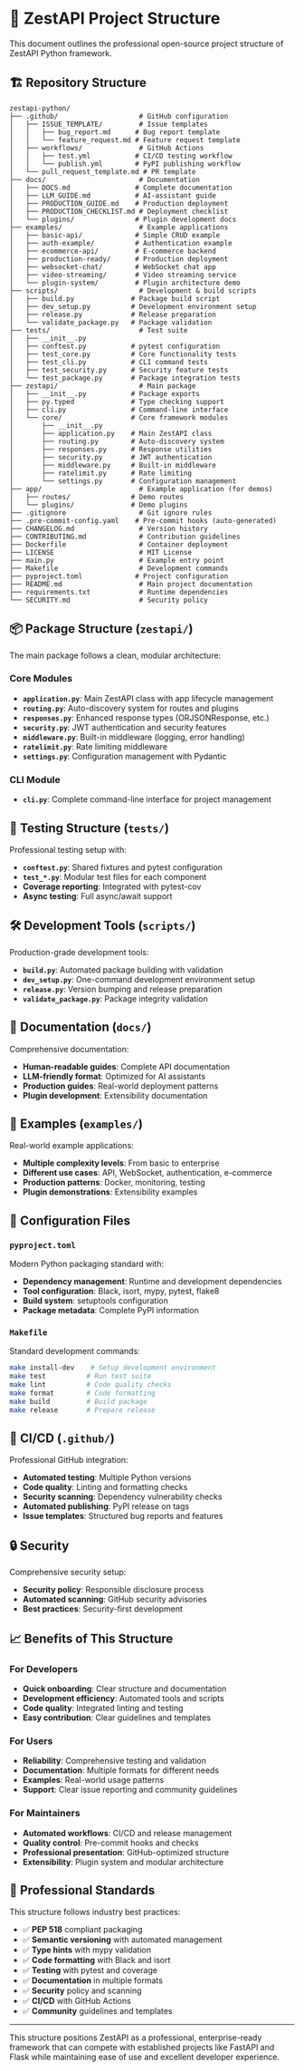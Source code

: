 # 📁 ZestAPI Project Structure

This document outlines the professional open-source project structure of ZestAPI Python framework.

## 🏗️ Repository Structure

```
zestapi-python/
├── .github/                    # GitHub configuration
│   ├── ISSUE_TEMPLATE/         # Issue templates
│   │   ├── bug_report.md      # Bug report template
│   │   └── feature_request.md # Feature request template
│   ├── workflows/              # GitHub Actions
│   │   ├── test.yml           # CI/CD testing workflow
│   │   └── publish.yml        # PyPI publishing workflow
│   └── pull_request_template.md # PR template
├── docs/                       # Documentation
│   ├── DOCS.md                # Complete documentation
│   ├── LLM_GUIDE.md           # AI-assistant guide
│   ├── PRODUCTION_GUIDE.md    # Production deployment
│   ├── PRODUCTION_CHECKLIST.md # Deployment checklist
│   └── plugins/               # Plugin development docs
├── examples/                   # Example applications
│   ├── basic-api/             # Simple CRUD example
│   ├── auth-example/          # Authentication example
│   ├── ecommerce-api/         # E-commerce backend
│   ├── production-ready/      # Production deployment
│   ├── websocket-chat/        # WebSocket chat app
│   ├── video-streaming/       # Video streaming service
│   └── plugin-system/         # Plugin architecture demo
├── scripts/                    # Development & build scripts
│   ├── build.py              # Package build script
│   ├── dev_setup.py          # Development environment setup
│   ├── release.py            # Release preparation
│   └── validate_package.py   # Package validation
├── tests/                      # Test suite
│   ├── __init__.py
│   ├── conftest.py           # pytest configuration
│   ├── test_core.py          # Core functionality tests
│   ├── test_cli.py           # CLI command tests
│   ├── test_security.py      # Security feature tests
│   └── test_package.py       # Package integration tests
├── zestapi/                    # Main package
│   ├── __init__.py           # Package exports
│   ├── py.typed              # Type checking support
│   ├── cli.py                # Command-line interface
│   └── core/                 # Core framework modules
│       ├── __init__.py
│       ├── application.py    # Main ZestAPI class
│       ├── routing.py        # Auto-discovery system
│       ├── responses.py      # Response utilities
│       ├── security.py       # JWT authentication
│       ├── middleware.py     # Built-in middleware
│       ├── ratelimit.py      # Rate limiting
│       └── settings.py       # Configuration management
├── app/                        # Example application (for demos)
│   ├── routes/               # Demo routes
│   └── plugins/              # Demo plugins
├── .gitignore                  # Git ignore rules
├── .pre-commit-config.yaml    # Pre-commit hooks (auto-generated)
├── CHANGELOG.md                # Version history
├── CONTRIBUTING.md             # Contribution guidelines
├── Dockerfile                  # Container deployment
├── LICENSE                     # MIT License
├── main.py                     # Example entry point
├── Makefile                    # Development commands
├── pyproject.toml             # Project configuration
├── README.md                   # Main project documentation
├── requirements.txt            # Runtime dependencies
└── SECURITY.md                 # Security policy
```

## 📦 Package Structure (`zestapi/`)

The main package follows a clean, modular architecture:

### Core Modules
- **`application.py`**: Main ZestAPI class with app lifecycle management
- **`routing.py`**: Auto-discovery system for routes and plugins
- **`responses.py`**: Enhanced response types (ORJSONResponse, etc.)
- **`security.py`**: JWT authentication and security features
- **`middleware.py`**: Built-in middleware (logging, error handling)
- **`ratelimit.py`**: Rate limiting middleware
- **`settings.py`**: Configuration management with Pydantic

### CLI Module
- **`cli.py`**: Complete command-line interface for project management

## 🧪 Testing Structure (`tests/`)

Professional testing setup with:
- **`conftest.py`**: Shared fixtures and pytest configuration
- **`test_*.py`**: Modular test files for each component
- **Coverage reporting**: Integrated with pytest-cov
- **Async testing**: Full async/await support

## 🛠️ Development Tools (`scripts/`)

Production-grade development tools:
- **`build.py`**: Automated package building with validation
- **`dev_setup.py`**: One-command development environment setup
- **`release.py`**: Version bumping and release preparation
- **`validate_package.py`**: Package integrity validation

## 📖 Documentation (`docs/`)

Comprehensive documentation:
- **Human-readable guides**: Complete API documentation
- **LLM-friendly format**: Optimized for AI assistants
- **Production guides**: Real-world deployment patterns
- **Plugin development**: Extensibility documentation

## 🎯 Examples (`examples/`)

Real-world example applications:
- **Multiple complexity levels**: From basic to enterprise
- **Different use cases**: API, WebSocket, authentication, e-commerce
- **Production patterns**: Docker, monitoring, testing
- **Plugin demonstrations**: Extensibility examples

## 🔧 Configuration Files

### `pyproject.toml`
Modern Python packaging standard with:
- **Dependency management**: Runtime and development dependencies
- **Tool configuration**: Black, isort, mypy, pytest, flake8
- **Build system**: setuptools configuration
- **Package metadata**: Complete PyPI information

### `Makefile`
Standard development commands:
```bash
make install-dev    # Setup development environment
make test          # Run test suite
make lint          # Code quality checks
make format        # Code formatting
make build         # Build package
make release       # Prepare release
```

## 🚀 CI/CD (`.github/`)

Professional GitHub integration:
- **Automated testing**: Multiple Python versions
- **Code quality**: Linting and formatting checks
- **Security scanning**: Dependency vulnerability checks
- **Automated publishing**: PyPI release on tags
- **Issue templates**: Structured bug reports and features

## 🔒 Security

Comprehensive security setup:
- **Security policy**: Responsible disclosure process
- **Automated scanning**: GitHub security advisories
- **Best practices**: Security-first development

## 📈 Benefits of This Structure

### For Developers
- **Quick onboarding**: Clear structure and documentation
- **Development efficiency**: Automated tools and scripts
- **Code quality**: Integrated linting and testing
- **Easy contribution**: Clear guidelines and templates

### For Users
- **Reliability**: Comprehensive testing and validation
- **Documentation**: Multiple formats for different needs
- **Examples**: Real-world usage patterns
- **Support**: Clear issue reporting and community guidelines

### For Maintainers
- **Automated workflows**: CI/CD and release management
- **Quality control**: Pre-commit hooks and checks
- **Professional presentation**: GitHub-optimized structure
- **Extensibility**: Plugin system and modular architecture

## 🎯 Professional Standards

This structure follows industry best practices:
- ✅ **PEP 518** compliant packaging
- ✅ **Semantic versioning** with automated management
- ✅ **Type hints** with mypy validation
- ✅ **Code formatting** with Black and isort
- ✅ **Testing** with pytest and coverage
- ✅ **Documentation** in multiple formats
- ✅ **Security** policy and scanning
- ✅ **CI/CD** with GitHub Actions
- ✅ **Community** guidelines and templates

---

This structure positions ZestAPI as a professional, enterprise-ready framework that can compete with established projects like FastAPI and Flask while maintaining ease of use and excellent developer experience.
